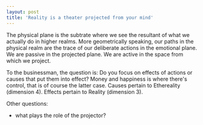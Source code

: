 ```yaml
---
layout: post
title: 'Reality is a theater projected from your mind'
---
```


The physical plane is the subtrate where we see the resultant of what we actually do in higher realms.
More geometrically speaking, our paths in the physical realm are the trace of our deliberate actions in the emotional plane.
We are passive in the projected plane.
We are active in the space from which we project.

To the businessman, the question is: 
Do you focus on effects of actions or causes that put them into effect?
Money and happiness is where there's control, that is of course the latter case.
Causes pertain to Ethereality (dimension 4). Effects pertain to Reality (dimension 3).

Other questions:
 - what plays the role of the projector?


